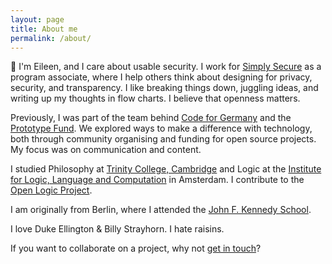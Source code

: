 ```yaml
---
layout: page
title: About me
permalink: /about/
---
```


👋 I'm Eileen, and I care about usable security. I work for [Simply Secure](https://simplysecure.org/) as a program associate, where I help others think about designing for privacy, security, and transparency. I like breaking things down, juggling ideas, and writing up my thoughts in flow charts. I believe that openness matters.

Previously, I was part of the team behind [Code for Germany](https://codefor.de/) and the [Prototype Fund](https://prototypefund.de/). We explored ways to make a difference with technology, both through community organising and funding for open source projects. My focus was on communication and content.

I studied Philosophy at [Trinity College, Cambridge](http://www.trin.cam.ac.uk/) and Logic at the [Institute for Logic, Language and Computation](http://www.illc.uva.nl/) in Amsterdam. I contribute to the [Open Logic Project](http://openlogicproject.org/).

I am originally from Berlin, where I attended the [John F. Kennedy School](http://jfks.de/).

I love Duke Ellington &#38; Billy Strayhorn. I hate raisins.

If you want to collaborate on a project, why not <a href="mailto:&#104;&#101;&#108;&#108;&#111;&#64;&#98;&#117;&#109;&#98;&#108;&#101;&#46;&#98;&#108;&#117;&#101;">get in touch</a>?

